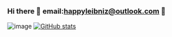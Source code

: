 ### Hi there 👋 email:happyleibniz@outlook.com 📧

![image](https://github-readme-stats.vercel.app/api/top-langs/?username=happyleibniz&layout=compact&langs_count=8&hide_border=true&title_color=000000&icon_color=000000&text_color=000000&bg_color=ffffff) 
[![GitHub stats](https://github-readme-stats.vercel.app/api?username=happyleibniz)](https://githubfast.com/happyleibniz/github-readme-stats)


<!--
**happyleibniz/happyleibniz** is a ✨ _special_ ✨ repository because its `README.md` (this file) appears on your GitHub profile.

Here are some ideas to get you started:

- 🔭 I’m currently working on ...
- 🌱 I’m currently learning ...
- 👯 I’m looking to collaborate on ...
- 🤔 I’m looking for help with ...
- 💬 Ask me about ...
- 📫 How to reach me: ...
- 😄 Pronouns: ...
- ⚡ Fun fact: ...
-->
